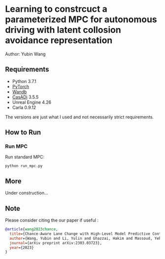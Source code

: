 # Learning to constrcuct a parameterized MPC for autonomous driving with latent collosion avoidance representation
Author: Yubin Wang

## Requirements
* Python 3.7.1 
* [PyTorch](http://pytorch.org/)
* [Wandb](https://wandb.ai)
* [CasADi](https://web.casadi.org/) 3.5.5
* Unreal Engine 4.26
* Carla 0.9.12

The versions are just what I used and not necessarily strict requirements.

## How to Run


### Run  MPC

Run standard MPC:
```shell
python run_mpc.py
```

## More

Under construction...

## Note

Please consider citing the our paper if useful :

```bibtex
@article{wang2023chance,
  title={Chance-Aware Lane Change with High-Level Model Predictive Control Through Curriculum Reinforcement Learning},
  author={Wang, Yubin and Li, Yulin and Ghazzai, Hakim and Massoud, Yehia and Ma, Jun},
  journal={arXiv preprint arXiv:2303.03723},
  year={2023}
}
```
